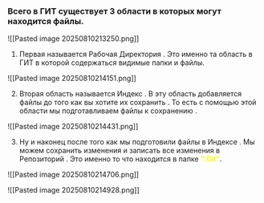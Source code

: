 ### Всего в ГИТ существует 3 области в которых могут находится файлы.
![[Pasted image 20250810213250.png]]

1. Первая называется Рабочая Директория . Это именно та область в ГИТ в которой содержаться видимые папки и файлы.

![[Pasted image 20250810214151.png]]


2. Вторая область называется Индекс . В эту область добавляется файлы до того как вы хотите их сохранить . То есть с помощью этой области мы подготавливаем файлы к сохранению .

![[Pasted image 20250810214431.png]]

3. Ну  и наконец после того как мы подготовили файлы в Индексе . Мы можем сохранить изменения и записать все изменения в Репозиторий . Это именно то что находится в папке **<font color="#ffff00">".Git"</font>**.

![[Pasted image 20250810214706.png]]


![[Pasted image 20250810214928.png]]